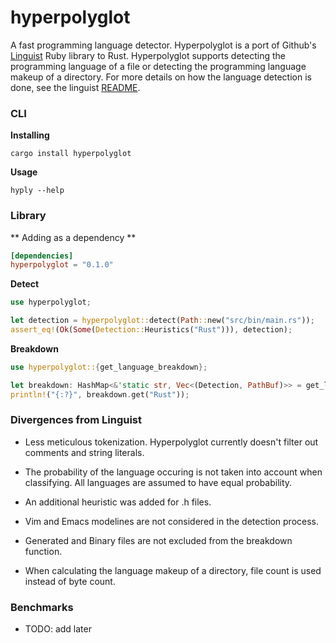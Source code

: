 # hyperpolyglot
A fast programming language detector. Hyperpolyglot is a port of Github's [Linguist](https://github.com/github/linguist) Ruby library to Rust. Hyperpolyglot supports detecting the programming language of a file or detecting the programming language makeup of a directory. For more details on how the language detection is done, see the linguist [README](https://github.com/github/linguist/blob/master/README.md).

### CLI
**Installing**

`cargo install hyperpolyglot`

**Usage**

`hyply --help`

### Library
** Adding as a dependency **

```TOML
[dependencies]
hyperpolyglot = "0.1.0"
```

**Detect**

```Rust
use hyperpolyglot;

let detection = hyperpolyglot::detect(Path::new("src/bin/main.rs"));
assert_eq!(Ok(Some(Detection::Heuristics("Rust"))), detection);
```

**Breakdown**
```Rust
use hyperpolyglot::{get_language_breakdown};

let breakdown: HashMap<&'static str, Vec<(Detection, PathBuf)>> = get_language_breakdown("src/");
println!("{:?}", breakdown.get("Rust"));
```

### Divergences from Linguist
* Less meticulous tokenization. Hyperpolyglot currently doesn't filter out comments and string literals.

* The probability of the language occuring is not taken into account when classifying. All languages are assumed to have equal probability.

* An additional heuristic was added for .h files.

* Vim and Emacs modelines are not considered in the detection process.

* Generated and Binary files are not excluded from the breakdown function.

* When calculating the language makeup of a directory, file count is used instead of byte count.

### Benchmarks
* TODO: add later
